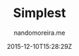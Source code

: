 ---
title: "Simplest"
github: https://github.com/nandomoreirame/simplest
demo: http://nandomoreira.me/simplest/
author: nandomoreira.me

ssg:
  - Jekyll
cms:
  - No Cms
date: 2015-12-10T15:28:29Z
github_branch: master
---